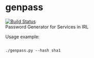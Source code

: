 # genpass
[![Build Status](https://travis-ci.org/sideffect0/genpass.svg?branch=master)](https://travis-ci.org/sideffect0/genpass)  
Password Generator for Services in IRL 

Usage example:  

```  

./genpass.py --hash sha1  

```  

